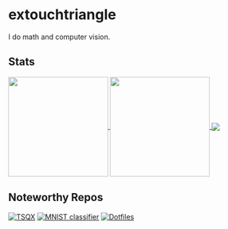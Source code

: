 # extouchtriangle

I do math and computer vision.

## Stats
<!---![my stats](https://extouchtriangle-readme-stats.vercel.app/api?username=extouchtriangle&theme=tokyonight&show_icons=true&border_color=43c2b2)
![my preferred languages](https://extouchtriangle-readme-stats.vercel.app/api/top-langs/?username=extouchtriangle&theme=tokyonight&show_icons=true&border_color=43c2b2&layout=donut)--->
<a href="https://github.com/extouchtriangle">
  <img height=200 align="center" src="https://extouchtriangle-readme-stats.vercel.app/api?username=extouchtriangle&theme=tokyonight&show_icons=true&border_color=43c2b2&locale=en&rank_icon=github" />
</a>
<a href="https://github.com/extouchtriangle?tab=repositories">
  <img height=200 align="center" src="https://extouchtriangle-readme-stats.vercel.app/api/top-langs/?username=extouchtriangle&theme=tokyonight&show_icons=true&border_color=43c2b2&layout=donut&exclude_repo=dotfiles" />
</a>

<a href="https://github.com/extouchtriangle">
  <img align="center" src="https://streak-stats.demolab.com?user=extouchtriangle&theme=tokyonight&border=43c2b2" />
</a>

## Noteworthy Repos
[![TSQX](https://extouchtriangle-readme-stats.vercel.app/api/pin/?username=extouchtriangle&repo=tree-sitter-tsqx&theme=tokyonight&border_color=43c2b2)](https://github.com/extouchtriangle/tree-sitter-tsqx)
[![MNIST classifier](https://extouchtriangle-readme-stats.vercel.app/api/pin/?username=extouchtriangle&repo=mnist-classifier&theme=tokyonight&border_color=43c2b2)](https://github.com/extouchtriangle/mnist-classifier)
[![Dotfiles](https://extouchtriangle-readme-stats.vercel.app/api/pin/?username=extouchtriangle&repo=dotfiles&theme=tokyonight&border_color=43c2b2&locale=en)](https://github.com/extouchtriangle/dotfiles)
